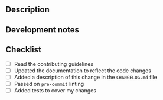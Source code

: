 ## Description
<!-- Why was this PR created? -->

## Development notes
<!-- What have you changed, and how has this been tested? -->

## Checklist

- [ ] Read the contributing guidelines
- [ ] Updated the documentation to reflect the code changes
- [ ] Added a description of this change in the `CHANGELOG.md` file
- [ ] Passed on `pre-commit` linting
- [ ] Added tests to cover my changes

